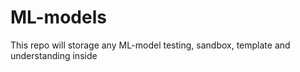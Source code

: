 # ML-models
This repo will storage any ML-model testing, sandbox, template and understanding inside 
